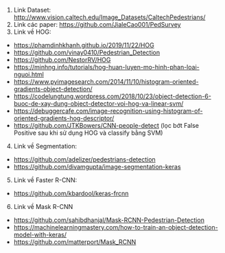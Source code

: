 1. Link Dataset: http://www.vision.caltech.edu/Image_Datasets/CaltechPedestrians/
2. Link các paper: https://github.com/JialeCao001/PedSurvey
3. Link về HOG:
  - https://phamdinhkhanh.github.io/2019/11/22/HOG
  - https://github.com/vinay0410/Pedestrian_Detection
  - https://github.com/NestorRV/HOG
  - https://minhng.info/tutorials/hog-huan-luyen-mo-hinh-phan-loai-nguoi.html
  - https://www.pyimagesearch.com/2014/11/10/histogram-oriented-gradients-object-detection/
  - https://codelungtung.wordpress.com/2018/10/23/object-detection-6-buoc-de-xay-dung-object-detector-voi-hog-va-linear-svm/
  - https://debuggercafe.com/image-recognition-using-histogram-of-oriented-gradients-hog-descriptor/
  - https://github.com/JTKBowers/CNN-people-detect (lọc bớt False Positive sau khi sử dụng HOG và classify bằng SVM)
4. Link về Segmentation:
  - https://github.com/adelizer/pedestrians-detection
  - https://github.com/divamgupta/image-segmentation-keras
5. Link về Faster R-CNN:
  - https://github.com/kbardool/keras-frcnn
6. Link về Mask R-CNN
- https://github.com/sahibdhanjal/Mask-RCNN-Pedestrian-Detection
- https://machinelearningmastery.com/how-to-train-an-object-detection-model-with-keras/
- https://github.com/matterport/Mask_RCNN

